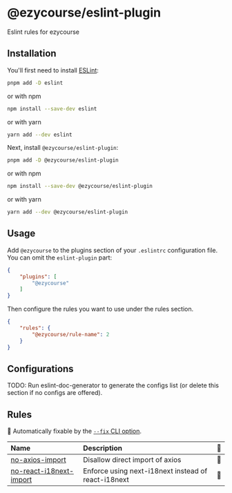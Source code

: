 # @ezycourse/eslint-plugin

Eslint rules for ezycourse

## Installation

You'll first need to install [ESLint](https://eslint.org/):

```sh
pnpm add -D eslint
```

or with npm

```sh
npm install --save-dev eslint
```

or with yarn

```sh
yarn add --dev eslint
```

Next, install `@ezycourse/eslint-plugin`:

```sh
pnpm add -D @ezycourse/eslint-plugin
```

or with npm

```sh
npm install --save-dev @ezycourse/eslint-plugin
```

or with yarn

```sh
yarn add --dev @ezycourse/eslint-plugin
```

## Usage

Add `@ezycourse` to the plugins section of your `.eslintrc` configuration file. You can omit the `eslint-plugin` part:

```json
{
    "plugins": [
        "@ezycourse"
    ]
}
```

Then configure the rules you want to use under the rules section.

```json
{
    "rules": {
        "@ezycourse/rule-name": 2
    }
}
```

## Configurations

<!-- begin auto-generated configs list -->
TODO: Run eslint-doc-generator to generate the configs list (or delete this section if no configs are offered).
<!-- end auto-generated configs list -->

## Rules

<!-- begin auto-generated rules list -->

🔧 Automatically fixable by the [`--fix` CLI option](https://eslint.org/docs/user-guide/command-line-interface#--fix).

| Name                                                             | Description                                         | 🔧 |
| :--------------------------------------------------------------- | :-------------------------------------------------- | :- |
| [no-axios-import](docs/rules/no-axios-import.md)                 | Disallow direct import of axios                      | 🔧 |
| [no-react-i18next-import](docs/rules/no-react-i18next-import.md) | Enforce using next-i18next instead of react-i18next | 🔧 |

<!-- end auto-generated rules list -->
